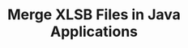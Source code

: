 ---
############################# Static ############################
layout: "autogen"
draft: false
path: "merger/java/xlsb/"
otherformats: PDF BMP CSV DOC DOCM DOCX DOT DOTM DOTX EPUB Excel HTML Image MHT MHTML ODP ODS ODT OTP OTT PDF PNG POTM POTX PPS PPSM PPSX PPT PPTM PPTX PS RTF TEX TIF TIFF TSV TXT VDX Visio VSDM VSDX VSSX VSSM VSTM VSTX VSX VTX Web Word Worksheet XLAM XLS XLSM XLSX XLT XLTM XLTX XPS 

############################# Head ############################
head_title: "Merge XLSB Files via Java & J2SE Documents Merger API"
head_description: "Merge multiple XLSB files into a single file using Java documents merger API with all data, style and formatting as the source documents."

############################# Header ############################
title: "Merge XLSB Files in Java Applications"
description: "Merge multiple XLSB files into a single file using Java documents merger API. Merge selected pages or page ranges from various source documents into a single resultant document with all data, style and formatting as the source documents."

############################# SubMenu ############################
submenu:
    enable: true

############################# About ############################
about:
    enable: true
    title: "GroupDocs.Merger for Java API"
    content: |
        GroupDocs.Merger for Java library offers a simple solution to safely merge & split between a wide range of document formats including PDF, Microsoft Office (Word, Excel, PowerPoint, OneNote), OpenDocument, HTML, images and many others within .NET applications. By adding just a few lines of the code, perform several document operations such as move, remove, rotate, swap, extract or change the orientation of pages within the documents. The documents merging API also supports previewing document pages as an image to analyse the document structure, formatting and content on the page.
        
        GroupDocs.Merger APIs are well supported on all major operating systems and Java versions including J2SE 7.0 (1.7), J2SE 8.0 (1.8) and Java 10.

############################# Steps ############################
steps:
    enable: true
    title_left: "Merge Two or More XLSB Files in Java"
    content_left: |
        [GroupDocs.Merger](https://products.groupdocs.com/merger/java/) makes it easy for Java developers to merge multiple XLSB files by implementing a few easy steps.

        *   Create an instance of **Merger** class and load XLSB file.
        *   Call **Join** method of **Merger** class instance and load another XLSB file.
        *   Call **Save** method of **Merger** class instance to save the merged document.
        
    title_right: "System Requirements"
    content_right: |
        Before executing the code example below, please make sure that you have the following prerequisites installed on your system.

        *   Operating Systems: Microsoft Windows, Linux, MacOS
        *   Development Environments: NetBeans, IntelliJ IDEA, Eclipse
        *   Frameworks: Java 7 (1.7) and above
        *   Download the latest version of GroupDocs.Merger for Java from [Maven](https://repository.groupdocs.com/webapp/#/artifacts/browse/tree/General/repo/com/groupdocs/groupdocs-merger)
        
    code: |
        ```cs
        // Merge XLSB files using GroupDocs.Merger API
        // Instantiate Merger with input XLSB document
        Merger merger = new Merger("input_1.xlsb"))
          {
            // Call Join method of Merger class instance and pass second source document path
            merger.Join("input_2.xlsb");
            
            // Call Save method of Merger class instance to save merged document
            merger.Save("merged-file.xlsb");
          }
        ```
        

demos:
    enable: true
        

about_formats:
    enable: true


more_formats:
    enable: true


back_to_top:
    enable: true
---